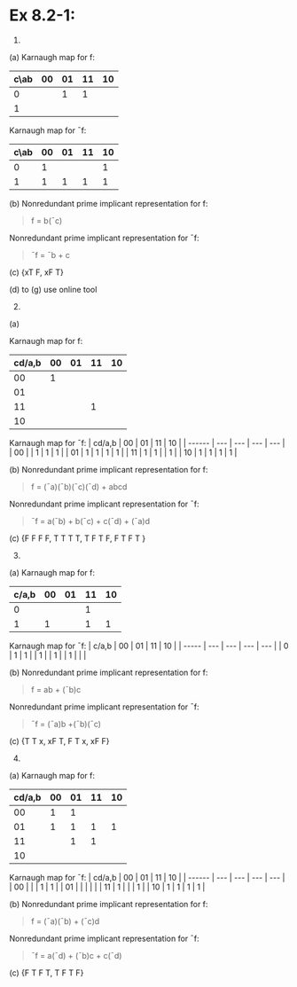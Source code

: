# Ex 8.2-1: #

1. 

(a) 
Karnaugh map for f:

| c\ab | 00  | 01  | 11  | 10  |
| ---- | --- | --- | --- | --- |
| 0    |     | 1   | 1   |     |
| 1    |     |     |     |     |

Karnaugh map for ¯f:

| c\ab | 00  | 01  | 11  | 10  |
| ---- | --- | --- | --- | --- |
| 0    | 1   |     |     | 1   |
| 1    | 1   | 1   | 1   | 1   |

(b)
Nonredundant prime implicant representation for f:

>f = b(¯c)

Nonredundant prime implicant representation for ¯f:

>¯f = ¯b + c

(c) {xT F, xF T}

(d) to (g) use online tool


2. 
(a) 

Karnaugh map for f:

| cd/a,b | 00  | 01  | 11  | 10  |
| ------ | --- | --- | --- | --- |
| 00     | 1   |     |     |     |
| 01     |     |     |     |     |
| 11     |     |     | 1   |     |
| 10     |     |     |     |     |
  
Karnaugh map for ¯f:
| cd/a,b | 00  | 01  | 11  | 10  |
| ------ | --- | --- | --- | --- |
| 00     |     | 1   | 1   | 1   |
| 01     | 1   | 1   | 1   | 1   |
| 11     | 1   | 1   |     | 1   |
| 10     | 1   | 1   | 1   | 1   |

(b)
Nonredundant prime implicant representation for f:

> f = (¯a)(¯b)(¯c)(¯d) + abcd

Nonredundant prime implicant representation for ¯f:

> ¯f = a(¯b) + b(¯c) + c(¯d) + (¯a)d

(c) {F F F F, T T T T, T F T F, F T F T }

3. 
(a)
Karnaugh map for f:

| c/a,b | 00  | 01  | 11  | 10  |
| ----- | --- | --- | --- | --- |
| 0     |     |     | 1   |
| 1     | 1   |     | 1   | 1   |
  
Karnaugh map for ¯f:
 | c/a,b | 00  | 01  | 11  | 10  |
 | ----- | --- | --- | --- | --- |
 | 0     | 1   | 1   |     | 1   |
 | 1     |     | 1   |     |     |

(b)
Nonredundant prime implicant representation for f:

> f = ab + (¯b)c

Nonredundant prime implicant representation for ¯f:

> ¯f = (¯a)b +(¯b)(¯c)

(c) {T T x, xF T, F T x, xF F}

4. 
(a)
Karnaugh map for f:

| cd/a,b | 00  | 01  | 11  | 10  |
| ------ | --- | --- | --- | --- |
| 00     | 1   | 1   |     |     |
| 01     | 1   | 1   | 1   | 1   |
| 11     |     | 1   | 1   |     |
| 10     |     |     |     |     |
  
Karnaugh map for ¯f:
  | cd/a,b | 00  | 01  | 11  | 10  |
  | ------ | --- | --- | --- | --- |
  | 00     |     |     | 1   | 1   |
  | 01     |     |     |     |     |
  | 11     | 1   |     |     | 1   |
  | 10     | 1   | 1   | 1   | 1   |


(b)
Nonredundant prime implicant representation for f:

> f = (¯a)(¯b) + (¯c)d 

Nonredundant prime implicant representation for ¯f:

> ¯f = a(¯d) + (¯b)c + c(¯d)

(c) {F T F T, T F T F}

